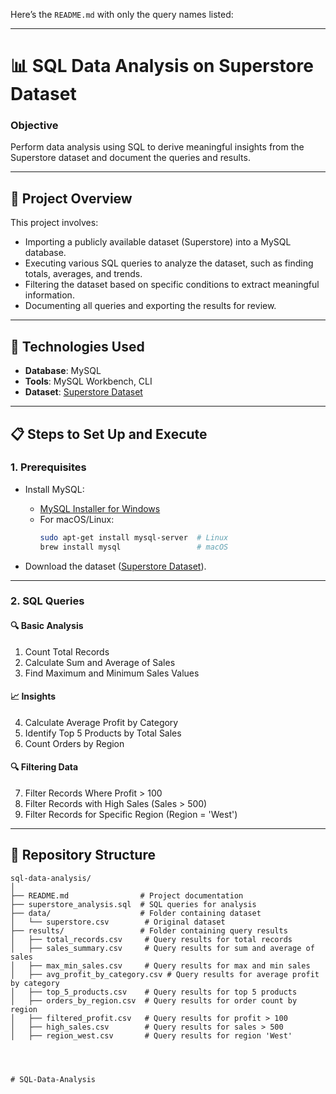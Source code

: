 Here’s the `README.md` with only the query names listed:

---

# 📊 SQL Data Analysis on Superstore Dataset

### **Objective**
Perform data analysis using SQL to derive meaningful insights from the Superstore dataset and document the queries and results.

---

## 📂 **Project Overview**

This project involves:
- Importing a publicly available dataset (Superstore) into a MySQL database.
- Executing various SQL queries to analyze the dataset, such as finding totals, averages, and trends.
- Filtering the dataset based on specific conditions to extract meaningful information.
- Documenting all queries and exporting the results for review.

---

## 🚀 **Technologies Used**
- **Database**: MySQL
- **Tools**: MySQL Workbench, CLI
- **Dataset**: [Superstore Dataset](https://www.kaggle.com/)

---

## 📋 **Steps to Set Up and Execute**

### **1. Prerequisites**
- Install MySQL:
  - [MySQL Installer for Windows](https://dev.mysql.com/downloads/installer/)
  - For macOS/Linux:
    ```bash
    sudo apt-get install mysql-server  # Linux
    brew install mysql                 # macOS
    ```

- Download the dataset ([Superstore Dataset](https://www.kaggle.com/)).

---

### **2. SQL Queries**

#### 🔍 **Basic Analysis**
1. Count Total Records
2. Calculate Sum and Average of Sales
3. Find Maximum and Minimum Sales Values

#### 📈 **Insights**
4. Calculate Average Profit by Category
5. Identify Top 5 Products by Total Sales
6. Count Orders by Region

#### 🔍 **Filtering Data**
7. Filter Records Where Profit > 100
8. Filter Records with High Sales (Sales > 500)
9. Filter Records for Specific Region (Region = 'West')

---

## 📁 **Repository Structure**
```
sql-data-analysis/
│
├── README.md                # Project documentation
├── superstore_analysis.sql  # SQL queries for analysis
├── data/                    # Folder containing dataset
│   └── superstore.csv        # Original dataset
├── results/                 # Folder containing query results
│   ├── total_records.csv     # Query results for total records
│   ├── sales_summary.csv     # Query results for sum and average of sales
│   ├── max_min_sales.csv     # Query results for max and min sales
│   ├── avg_profit_by_category.csv # Query results for average profit by category
│   ├── top_5_products.csv    # Query results for top 5 products
│   ├── orders_by_region.csv  # Query results for order count by region
│   ├── filtered_profit.csv   # Query results for profit > 100
│   ├── high_sales.csv        # Query results for sales > 500
│   ├── region_west.csv       # Query results for region 'West'




# SQL-Data-Analysis
